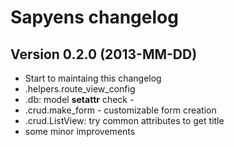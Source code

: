 # Sapyens changelog

## Version 0.2.0 (2013-MM-DD)
* Start to maintaing this changelog
* .helpers.route_view_config
* .db: model __setattr__ check -
* .crud.make_form - customizable form creation
* .crud.ListView: try common attributes to get title
* some minor improvements